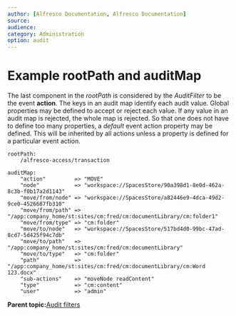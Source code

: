 ```yaml
---
author: [Alfresco Documentation, Alfresco Documentation]
source: 
audience: 
category: Administration
option: audit
---
```


# **Example rootPath and auditMap**

The last component in the *rootPath* is considered by the *AuditFilter* to be the event **action**. The keys in an audit map identify each audit value. Global properties may be defined to accept or reject each value. If any value in an audit map is rejected, the whole map is rejected. So that one does not have to define too many properties, a *default* event action property may be defined. This will be inherited by all actions unless a property is defined for a particular event action.

```
rootPath:
    /alfresco-access/transaction

auditMap:
    "action"         => "MOVE"
    "node"           => "workspace://SpacesStore/90a398d1-8e0d-462a-8c3b-f0b17a2d1143"
    "move/from/node" => "workspace://SpacesStore/a82446e9-4dca-49d2-9ce0-4526687fb310"
    "move/from/path" => "/app:company_home/st:sites/cm:fred/cm:documentLibrary/cm:folder1"
    "move/from/type" => "cm:folder"
    "move/to/node"   => "workspace://SpacesStore/517bd4d0-99bc-47ad-8cd7-5d425f94c7db"
    "move/to/path"   => "/app:company_home/st:sites/cm:fred/cm:documentLibrary"
    "move/to/type"   => "cm:folder"
    "path"           => "/app:company_home/st:sites/cm:fred/cm:documentLibrary/cm:Word 123.docx"
    "sub-actions"    => "moveNode readContent"
    "type"           => "cm:content"
    "user"           => "admin"
```

**Parent topic:**[Audit filters](../concepts/audit-filters.md)

